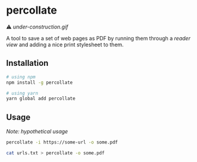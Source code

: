 # percollate

⚠️ _under-construction.gif_

A tool to save a set of web pages as PDF by running them through a _reader view_ and adding a nice print stylesheet to them.

## Installation

```bash
# using npm
npm install -g percollate

# using yarn
yarn global add percollate
```

## Usage

_Note: hypothetical usage_

```bash
percollate -i https://some-url -o some.pdf
```

```bash
cat urls.txt > percollate -o some.pdf
```